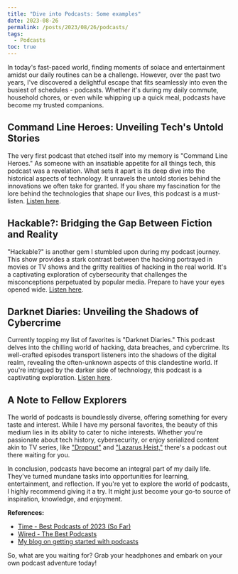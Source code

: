 ```yaml
---
title: "Dive into Podcasts: Some examples"
date: 2023-08-26
permalink: /posts/2023/08/26/podcasts/
tags:
  - Podcasts
toc: true
---
```


In today's fast-paced world, finding moments of solace and entertainment amidst
our daily routines can be a challenge. However, over the past two years, I've
discovered a delightful escape that fits seamlessly into even the busiest of
schedules - podcasts. Whether it's during my daily commute, household chores,
or even while whipping up a quick meal, podcasts have become my trusted
companions.

## Command Line Heroes: Unveiling Tech's Untold Stories

The very first podcast that etched itself into my memory is "Command Line
Heroes." As someone with an insatiable appetite for all things tech, this
podcast was a revelation. What sets it apart is its deep dive into the
historical aspects of technology. It unravels the untold stories behind the
innovations we often take for granted. If you share my fascination for the lore
behind the technologies that shape our lives, this podcast is a must-listen.
[Listen here](https://www.redhat.com/en/command-line-heroes).

## Hackable?: Bridging the Gap Between Fiction and Reality

"Hackable?" is another gem I stumbled upon during my podcast journey. This show
provides a stark contrast between the hacking portrayed in movies or TV shows
and the gritty realities of hacking in the real world. It's a captivating
exploration of cybersecurity that challenges the misconceptions perpetuated by
popular media. Prepare to have your eyes opened wide. [Listen here](https://www.mcafee.com/blogs/hackable/).

## Darknet Diaries: Unveiling the Shadows of Cybercrime

Currently topping my list of favorites is "Darknet Diaries." This podcast
delves into the chilling world of hacking, data breaches, and cybercrime. Its
well-crafted episodes transport listeners into the shadows of the digital
realm, revealing the often-unknown aspects of this clandestine world. If you're
intrigued by the darker side of technology, this podcast is a captivating
exploration. [Listen here](https://darknetdiaries.com/).

## A Note to Fellow Explorers

The world of podcasts is boundlessly diverse, offering something for every
taste and interest. While I have my personal favorites, the beauty of this
medium lies in its ability to cater to niche interests. Whether you're
passionate about tech history, cybersecurity, or enjoy serialized content akin
to TV series, like ["Dropout"](https://abcaudio.com/podcasts/the-dropout/) and ["Lazarus Heist,"](https://www.bbc.co.uk/programmes/w13xtvg9/episodes/downloads) there's a podcast out there
waiting for you.

In conclusion, podcasts have become an integral part of my daily life. They've turned mundane tasks into opportunities for learning, entertainment, and reflection. If you're yet to explore the world of podcasts, I highly recommend giving it a try. It might just become your go-to source of inspiration, knowledge, and enjoyment.

**References:**
- [Time - Best Podcasts of 2023 (So Far)](https://time.com/6287208/best-podcasts-2023-so-far/)
- [Wired - The Best Podcasts](https://www.wired.com/story/best-podcasts/)
- [My blog on getting started with podcasts](https://dhancodes.github.io/posts/2023/06/22/dive_into_podcasts/)

So, what are you waiting for? Grab your headphones and embark on your own podcast adventure today!
